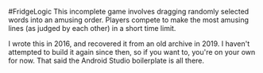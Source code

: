 #FridgeLogic
This incomplete game involves dragging randomly selected words into an amusing order.  Players compete to make the most amusing lines (as judged by each other) in a short time limit.

I wrote this in 2016, and recovered it from an old archive in 2019.  I haven't attempted to build it again since then, so if you want to, you're on your own for now.  That said the Android Studio boilerplate is all there.
